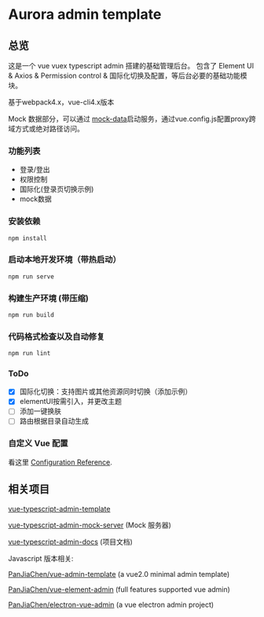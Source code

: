 # Aurora admin template


## 总览

这是一个 vue vuex typescript admin 搭建的基础管理后台。
包含了 Element UI & Axios & Permission control & 国际化切换及配置，等后台必要的基础功能模块。

基于webpack4.x，vue-cli4.x版本

Mock 数据部分，可以通过 [mock-data](http://gitlab.sz.sensetime.com/fe/mock-data.git)启动服务，通过vue.config.js配置proxy跨域方式或绝对路径访问。

### 功能列表

- 登录/登出
- 权限控制
- 国际化(登录页切换示例)
- mock数据

### 安装依赖

```bash
npm install
```

### 启动本地开发环境（带热启动）

```bash
npm run serve
```

### 构建生产环境 (带压缩)

```bash
npm run build
```

### 代码格式检查以及自动修复

```bash
npm run lint
```

### ToDo 


- [x] 国际化切换：支持图片或其他资源同时切换（添加示例）
- [x] elementUI按需引入，并更改主题
- [ ] 添加一键换肤
- [ ] 路由根据目录自动生成

### 自定义 Vue 配置

看这里 [Configuration Reference](https://cli.vuejs.org/config/).

## 相关项目
[vue-typescript-admin-template](https://github.com/Armour/vue-typescript-admin-template/tree/minimal) 

[vue-typescript-admin-mock-server](https://github.com/armour/vue-typescript-admin-mock-server) (Mock 服务器)

[vue-typescript-admin-docs](https://github.com/armour/vue-typescript-admin-docs) (项目文档)

Javascript 版本相关:

[PanJiaChen/vue-admin-template](https://github.com/PanJiaChen/vue-admin-template) (a vue2.0 minimal admin template)

[PanJiaChen/vue-element-admin](https://github.com/PanJiaChen/vue-element-admin) (full features supported vue admin)

[PanJiaChen/electron-vue-admin](https://github.com/PanJiaChen/electron-vue-admin) (a vue electron admin project)